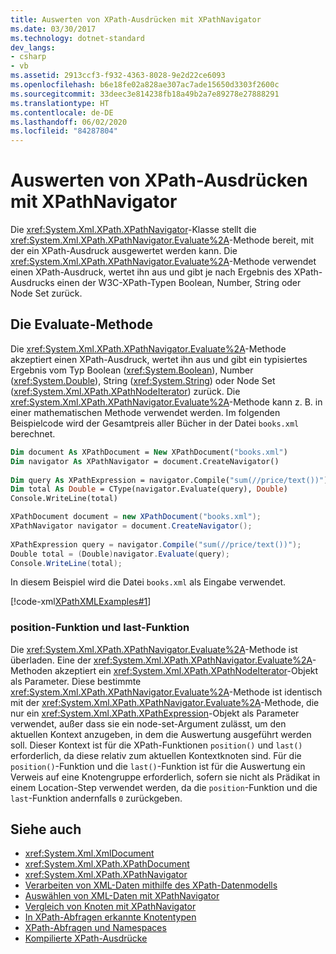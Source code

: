 ```yaml
---
title: Auswerten von XPath-Ausdrücken mit XPathNavigator
ms.date: 03/30/2017
ms.technology: dotnet-standard
dev_langs:
- csharp
- vb
ms.assetid: 2913ccf3-f932-4363-8028-9e2d22ce6093
ms.openlocfilehash: b6e18fe02a828ae307ac7ade15650d3303f2600c
ms.sourcegitcommit: 33deec3e814238fb18a49b2a7e89278e27888291
ms.translationtype: HT
ms.contentlocale: de-DE
ms.lasthandoff: 06/02/2020
ms.locfileid: "84287804"
---
```

# <a name="evaluate-xpath-expressions-using-xpathnavigator"></a>Auswerten von XPath-Ausdrücken mit XPathNavigator
Die <xref:System.Xml.XPath.XPathNavigator>-Klasse stellt die <xref:System.Xml.XPath.XPathNavigator.Evaluate%2A>-Methode bereit, mit der ein XPath-Ausdruck ausgewertet werden kann. Die <xref:System.Xml.XPath.XPathNavigator.Evaluate%2A>-Methode verwendet einen XPath-Ausdruck, wertet ihn aus und gibt je nach Ergebnis des XPath-Ausdrucks einen der W3C-XPath-Typen Boolean, Number, String oder Node Set zurück.  
  
## <a name="the-evaluate-method"></a>Die Evaluate-Methode  
 Die <xref:System.Xml.XPath.XPathNavigator.Evaluate%2A>-Methode akzeptiert einen XPath-Ausdruck, wertet ihn aus und gibt ein typisiertes Ergebnis vom Typ Boolean (<xref:System.Boolean>), Number (<xref:System.Double>), String (<xref:System.String>) oder Node Set (<xref:System.Xml.XPath.XPathNodeIterator>) zurück. Die <xref:System.Xml.XPath.XPathNavigator.Evaluate%2A>-Methode kann z. B. in einer mathematischen Methode verwendet werden. Im folgenden Beispielcode wird der Gesamtpreis aller Bücher in der Datei `books.xml` berechnet.  
  
```vb  
Dim document As XPathDocument = New XPathDocument("books.xml")  
Dim navigator As XPathNavigator = document.CreateNavigator()  
  
Dim query As XPathExpression = navigator.Compile("sum(//price/text())")  
Dim total As Double = CType(navigator.Evaluate(query), Double)  
Console.WriteLine(total)  
```  
  
```csharp  
XPathDocument document = new XPathDocument("books.xml");  
XPathNavigator navigator = document.CreateNavigator();  
  
XPathExpression query = navigator.Compile("sum(//price/text())");  
Double total = (Double)navigator.Evaluate(query);  
Console.WriteLine(total);  
```  
  
 In diesem Beispiel wird die Datei `books.xml` als Eingabe verwendet.  
  
 [!code-xml[XPathXMLExamples#1](../../../../samples/snippets/xml/VS_Snippets_Data/XPathXMLExamples/XML/books.xml#1)]  
  
### <a name="position-and-last-functions"></a>position-Funktion und last-Funktion  
 Die <xref:System.Xml.XPath.XPathNavigator.Evaluate%2A>-Methode ist überladen. Eine der <xref:System.Xml.XPath.XPathNavigator.Evaluate%2A>-Methoden akzeptiert ein <xref:System.Xml.XPath.XPathNodeIterator>-Objekt als Parameter. Diese bestimmte <xref:System.Xml.XPath.XPathNavigator.Evaluate%2A>-Methode ist identisch mit der <xref:System.Xml.XPath.XPathNavigator.Evaluate%2A>-Methode, die nur ein <xref:System.Xml.XPath.XPathExpression>-Objekt als Parameter verwendet, außer dass sie ein node-set-Argument zulässt, um den aktuellen Kontext anzugeben, in dem die Auswertung ausgeführt werden soll. Dieser Kontext ist für die XPath-Funktionen `position()` und `last()` erforderlich, da diese relativ zum aktuellen Kontextknoten sind. Für die `position()`-Funktion und die `last()`-Funktion ist für die Auswertung ein Verweis auf eine Knotengruppe erforderlich, sofern sie nicht als Prädikat in einem Location-Step verwendet werden, da die `position`-Funktion und die `last`-Funktion andernfalls `0` zurückgeben.  
  
## <a name="see-also"></a>Siehe auch

- <xref:System.Xml.XmlDocument>
- <xref:System.Xml.XPath.XPathDocument>
- <xref:System.Xml.XPath.XPathNavigator>
- [Verarbeiten von XML-Daten mithilfe des XPath-Datenmodells](process-xml-data-using-the-xpath-data-model.md)
- [Auswählen von XML-Daten mit XPathNavigator](select-xml-data-using-xpathnavigator.md)
- [Vergleich von Knoten mit XPathNavigator](matching-nodes-using-xpathnavigator.md)
- [In XPath-Abfragen erkannte Knotentypen](node-types-recognized-with-xpath-queries.md)
- [XPath-Abfragen und Namespaces](xpath-queries-and-namespaces.md)
- [Kompilierte XPath-Ausdrücke](compiled-xpath-expressions.md)
